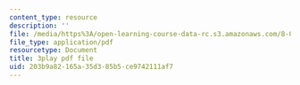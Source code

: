 ```yaml
---
content_type: resource
description: ''
file: /media/https%3A/open-learning-course-data-rc.s3.amazonaws.com/8-06-quantum-physics-iii-spring-2018/203b9a82165a35d385b5ce9742111af7_tmKD8T_Lm2I.pdf
file_type: application/pdf
resourcetype: Document
title: 3play pdf file
uid: 203b9a82-165a-35d3-85b5-ce9742111af7
---
```

